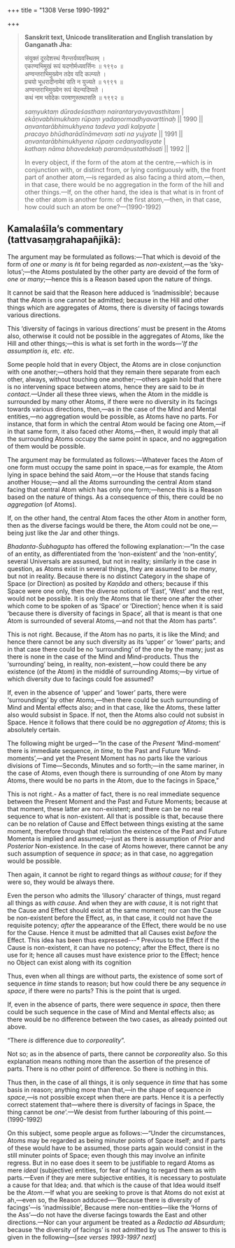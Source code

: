 +++
title = "1308 Verse 1990-1992"

+++
> **Sanskrit text, Unicode transliteration and English translation by Ganganath Jha:** 
>
> संयुक्तं दूरदेशस्थं नैरन्तर्यव्यवस्थितम् ।  
> एकाण्वभिमुखं रूपं यदणोर्मध्यवर्त्तिनः ॥ १९९० ॥  
> अण्वन्तराभिमुख्येन तदेव यदि कल्प्यते ।  
> प्रचयो भूधरादीनामेवं सति न युज्यते ॥ १९९१ ॥  
> अण्वन्तराभिमुख्येन रूपं चेदन्यदिष्यते ।  
> कथं नाम भवेदेकः परमाणुस्तथासति ॥ १९९२ ॥ 
>
> *saṃyuktaṃ dūradeśasthaṃ nairantaryavyavasthitam* \|  
> *ekāṇvabhimukhaṃ rūpaṃ yadaṇormadhyavarttinaḥ* \|\| 1990 \|\|  
> *aṇvantarābhimukhyena tadeva yadi kalpyate* \|  
> *pracayo bhūdharādīnāmevaṃ sati na yujyate* \|\| 1991 \|\|  
> *aṇvantarābhimukhyena rūpaṃ cedanyadiṣyate* \|  
> *kathaṃ nāma bhavedekaḥ paramāṇustathāsati* \|\| 1992 \|\| 
>
> In every object, if the form of the atom at the centre,—which is in conjunction with, or distinct from, or lying contiguously with, the front part of another atom,—is regarded as also facing a third atom,—then, in that case, there would be no aggregation in the form of the hill and other things.—If, on the other hand, the idea is that what is in front of the other atom is another form: of the first atom,—then, in that case, how could such an atom be one?—(1990-1992)



## Kamalaśīla’s commentary (tattvasaṃgrahapañjikā):

The argument may be formulated as follows:—That which is devoid of the form of *one* or *many* is ñt for being regarded as *non-existent*,—as the ‘sky-lotus’;—the Atoms postulated by the other party are devoid of the form of *one* or *many*;—hence this is a Reason based upon the nature of things.

It cannot be said that the Reason here adduced is ‘inadmissible’; because that the Atom is one cannot be admitted; because in the Hill and other things which are aggregates of Atoms, there is diversity of facings towards various directions.

This ‘diversity of facings in various directions’ must be present in the Atoms also, otherwise it could not be possible in the aggregates of Atoms, like the Hill and other things;—this is what is set forth in the words—‘*If* *the assumption is, etc. etc*.

Some people hold that in every Object, the Atoms are in close conjunction with one another;—others hold that they remain there separate from each other, always, without touching one another;—others again hold that there is no intervening space between atoms, hence they are said to be *in contact*.—Under all these three views, when the Atom in the middle is surrounded by many other Atoms, if there were no diversity in its facings towards various directions, then,—as in the case of the Mind and Mental entities,—no aggregation would be possible, as Atoms have no parts. For instance, that form in which the central Atom would be facing one Atom,—if in that same form, it also faced other Atoms,—then, it would imply that all the surrounding Atoms occupy the same point in space, and no aggregation of them would be possible.

The argument may be formulated as follows:—Whatever faces the Atom of one form must occupy the same point in space,—as for example, the Atom lying in space behind the said Atom,—or the House that stands facing another House;—and all the Atoms surrounding the central Atom stand facing that central Atom which has only one form;—hence this is a Reason based on the nature of things. As a consequence of this, there could be no *aggregation* (of Atoms).

If, on the other hand, the central Atom faces the other Atom in another form, then as the diverse facings would be there, the Atom could not be one,—being just like the Jar and other things.

*Bhadanta-Śubhagupta* has offered the following explanation:—“In the case of an entity, as differentiated from the ‘non-existent’ and the ‘non-entity’, several Universals are assumed, but not in reality; similarly in the case in question, as Atoms exist in several things, they are assumed to be *many*, but not in reality. Because there is no distinct Category in the shape of Space (or Direction) as posited by *Kaṇāda* and others; because if this Space were one only, then the diverse notions of ‘East’, ‘West’ and the rest, would not be possible. It is only the Atoms that lie there one after the other which come to be spoken of as ‘Space’ or ‘Direction’; hence when it is said ‘because there is diversity of facings in Space’, all that is meant is that one Atom is surrounded of several Atoms,—and not that the Atom has parts”.

This is not right. Because, if the Atom has no parts, it is like the Mind; and hence there cannot be any such diversity as its ‘upper’ or ‘lower’ parts; and in that case there could be no ‘surrounding’ of the one by the many; just as there is none in the case of the Mind and Mind-products. Thus the ‘surrounding’ being, in reality, non-existent,—how could there be any existence (of the Atom) in the middlé of surrounding Atoms;—by virtue of which diversity due to facings could foe assumed?

If, even in the absence of ‘upper’ and ‘lower’ parts, there were ‘surroundings’ by other Atoms,—then there could be such surrounding of Mind and Mental effects also; and in that case, like the Atoms, these latter also would subsist in Space. If not, then the Atoms also could not subsist in Space. Hence it follows that there could be no *aggregation of Atoms*; this is absolutely certain.

The following might be urged—“In the case of the *Present* ‘Mind-moment’ there is immediate sequence, *in time*, to the Past and Future ‘Mind-moments’,—and yet the Present Moment has no parts like the various divisions of Time—Seconds, Minutes and so forth;—in the same mariner, in the case of Atoms, even though there is surrounding of one Atom by many Atoms, there would be no parts in the Atom, due to the facings in Space,”

This is not right.- As a matter of fact, there is no real immediate sequence between the Present Moment and the Past and Future Moments; because at that moment, these latter are non-existent; and there can be no real sequence to what is non-existent. All that is possible is that, because there can be no relation of Cause and Effect between things existing at the same moment, therefore through that relation the existence of the Past and Future Momenta is implied and assumed;—just as there is assumption of *Prior* and *Posterior* Non-existence. In the case of Atoms however, there cannot be any such assumption of sequence *in space*; as in that case, no aggregation would be possible.

Then again, it cannot be right to regard things as *without cause*; for if they were so, they would be always there.

Even the person who admits the ‘illusory’ character of things, must regard all things as *with cause*. And when they are *with cause*, it is not right that the Cause and Effect should exist at the same moment; nor can the Cause be non-existent before the Effect, as, in that case, it could not have the requisite potency; *after* the appearance of the Effect, there would be no use for the Cause. Hence it must be admitted that all Causes exist *before* the Effect. This idea has been thus expressed---⁴ Previous to the Effect if the Cause is non-existent, it can have no potency; after the Effect, there is no use for it; hence all causes must have existence prior to the Effect; hence no Object can exist along with its cognition

Thus, even when all things are without parts, the existence of some sort of sequence *in time* stands to reason; but how could there be any sequence *in space*, if there were no parts? This is the point that is urged.

If, even in the absence of parts, there were sequence *in space*, then there could be such sequence in the case of Mind and Mental effects also; as there would be no difference between the two cases, as already pointed out above.

“There *is* difference due to *corporeality*”.

Not so; as in the absence of parts, there cannot be *corporeality* also. So this explanation means nothing more than the assertion of the presence of parts. There is no other point of difference. So there is nothing in this.

Thus then, in the case of all things, it is only sequence *in time* that has some basis in reason; anything more than that,—in the shape of sequence *in space*,—is not possible except when there are parts. Hence it is a perfectly correct statement that—where there is diversity of facings in Space, the thing cannot be *one*’.—We desist from further labouring of this point.—(1990-1992)

On this subject, some people argue as follows:—“Under the circumstances, Atoms may be regarded as being minuter points of Space itself; and if parts of these would have to be assumed, those parts again would consist in the still minuter points of Space; even though this may involve an infinite regress. But in no ease does it seem to be justifiable to regard Atoms as mere *ideal* (subjective) entities, for fear of having to regard them as with parts.—Even if they are mere subjective entities, it is necessary to postulate a cause for that Idea; and. that which is the cause of that Idea would itself be the *Atom*.—If what you are seeking to prove is that Atoms do not exist at ah,—even so, the Reason adduced—-‘Because there is diversity of facings’—is ‘inadmissible’, Because mere non-entities—like the ‘Horns of the Ass’—do not have the diverse facings towards the East and other directions.—Nor can your argument be treated as a *Redactio ad Absurdum*; because ‘the diversity of facings’ is not admitted by us The answer to this is given in the following—[*see verses 1993-1997 next*]


